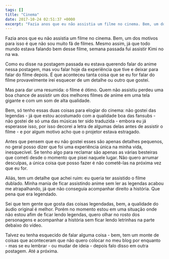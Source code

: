 ```yaml
---
tags: []
title: "Cinema"
date: 2017-10-24 02:51:37 +0000
excerpt: "Fazia anos que eu não assistia um filme no cinema. Bem, um dos motivos para isso é que não sou muito fã de filmes. Mesmo assim, já que todo..."
---
```


Fazia anos que eu não assistia um filme no cinema. Bem, um dos motivos para isso é que não sou muito fã de filmes. Mesmo assim, já que todo mundo estava falando bem desse filme, semana passada fui assistir Kimi no na wa.

Como eu disse na postagem passada eu estava querendo falar do anime nessa postagem, mas vou falar hoje da experiência que tive e deixar para falar do filme depois. É que aconteceu tanta coisa que se eu for falar do filme provavelmente irei esquecer de um detalhe ou outro que gostei.

Mas para dar uma resumida: o filme é ótimo. Quem não assistiu perdeu uma boa chance de assistir um dos melhores filmes de anime em uma tela gigante e com um som de alta qualidade.

Bem, só tenho essas duas coisas para elogiar do cinema: não gostei das legendas - já que estou acostumado com a qualidade boa das fansubs - não gostei de só uma das músicas ter sido traduzida - embora eu já esperasse isso, por isso decorei a letra de algumas delas antes de assistir o filme - e por algum motivo acho que o projetor estava estragado.

Antes que pensem que eu não gostei esses são apenas detalhes pequenos, no geral posso dizer que foi uma experiência única na minha vida, inesquecível. Se tenho algo para reclamar são apenas as várias besteiras que cometi desde o momento que pisei naquele lugar. Não quero arrumar desculpas, a única coisa que posso fazer é não cometê-las na próxima vez que eu for.

Aliás, tem um detalhe que achei ruim: eu queria ter assistido o filme dublado. Minha mania de ficar assistindo anime sem ler as legendas acabou me atrapalhando, já que não conseguia acompanhar direito a história. Que pena que era legendado.

Sei que tem gente que gosta das coisas legendadas, bem, a qualidade do áudio original é melhor. Porém no momento estou em uma situação onde não estou afim de ficar lendo legendas, quero olhar no rosto dos personagens e acompanhar a história sem ficar lendo letrinhas na parte debaixo do vídeo.

Talvez eu tenha esquecido de falar alguma coisa - bem, tem um monte de coisas que aconteceram que não quero colocar no meu blog por enquanto - mas se eu lembrar - ou mudar de ideia - depois falo disso em outra postagem. Até a próxima.
